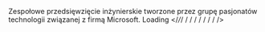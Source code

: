Zespołowe przedsięwzięcie inżynierskie tworzone przez grupę pasjonatów technologii związanej z firmą Microsoft.
Loading </*/*/ / / / / / / / />
